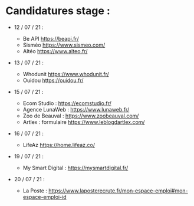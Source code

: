 # Candidatures stage :
- 12 / 07 / 21 :

  - Be API https://beapi.fr/
  - Sisméo https://www.sismeo.com/
  - Altéo https://www.alteo.fr/

- 13 / 07 / 21 :
  - Whodunit https://www.whodunit.fr/
  - Ouidou https://ouidou.fr/

- 15 / 07 / 21 :
  - Ecom Studio : https://ecomstudio.fr/
  - Agence LunaWeb : https://www.lunaweb.fr/
  - Zoo de Beauval : https://www.zoobeauval.com/
  - Artlex : formulaire https://www.leblogdartlex.com/

- 16 / 07 / 21 :
   - LifeAz https://home.lifeaz.co/
   
- 19 / 07 / 21 :
   - My Smart Digital : https://mysmartdigital.fr/
 
- 20 / 07 / 21 :
   - La Poste : https://www.laposterecrute.fr/mon-espace-emploi#mon-espace-emploi-id
